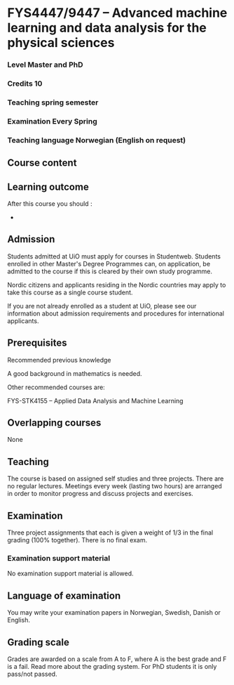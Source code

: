 # FYS4447/9447 – Advanced machine learning and data analysis for the physical sciences


### Level Master and PhD
### Credits 10
### Teaching spring semester
### Examination Every Spring
### Teaching language Norwegian (English on request)


## Course content


## Learning outcome

After this course you should :

- 


## Admission

Students admitted at UiO must apply for courses in
Studentweb. Students enrolled in other Master's Degree Programmes can,
on application, be admitted to the course if this is cleared by their
own study programme.

Nordic citizens and applicants residing in the Nordic countries may
apply to take this course as a single course student.

If you are not already enrolled as a student at UiO, please see our
information about admission requirements and procedures for
international applicants.

## Prerequisites

Recommended previous knowledge

A good background in mathematics is needed.

Other recommended courses are:

FYS-STK4155 – Applied Data Analysis and Machine Learning


## Overlapping courses
None


## Teaching

The course is based on assigned self studies and three projects. There are no regular lectures. Meetings every week (lasting two hours) are arranged in order to monitor progress and discuss projects and exercises.

## Examination

Three project assignments that each is given a weight of 1/3 in the final grading (100% together).
There is no final exam.


### Examination support material

No examination support material is allowed.

## Language of examination

You may write your examination papers in Norwegian, Swedish, Danish or English.

## Grading scale

Grades are awarded on a scale from A to F, where A is the best grade and F is a fail. Read more about the grading system. For PhD students it is only pass/not passed.

